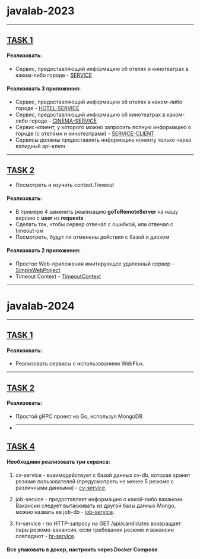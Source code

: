 # javalab-2023
_______
## [TASK 1](https://github.com/beatztw/javalab-2023/tree/main/Microservices)
#### Реализовать:
* Сервис, предоставляющий информацию об отелях и кинотеатрах в каком-либо городе - [SERVICE](https://github.com/beatztw/javalab-2023/tree/main/Microservices/HotelAndCinemaService)
#### Реализовать 3 приложения:
* Сервис, предоставляющий информацию об отелях в каком-либо городе - [HOTEL-SERVICE](https://github.com/beatztw/javalab-2023/tree/main/Microservices/HotelService)
* Сервис, предоставляющий информацию об кинотеатрах в каком-либо городе - [CINEMA-SERVICE](https://github.com/beatztw/javalab-2023/tree/main/Microservices/CinemaService)
* Сервис-клиент, у которого можно запросить полную информацию о городе (с отелями и кинотеатрами) - [SERVICE-CLIENT](https://github.com/beatztw/javalab-2023/tree/main/Microservices/HotelAndCinemaServiceClient)
* Сервисы должны предоставлять информацию клиенту только через валидный api-ключ
-------

## [TASK 2](https://github.com/beatztw/javalab-2023/tree/main/Context)
* Посмотреть и изучить context.Timeout
#### Реализовать:
* В примере 4 заменить реализацию **goToRemoteServer** на нашу версию с **user** из **requests**
* Сделать так, чтобы сервер отвечал с ошибкой, или отвечал с timeout-ом
* Посмотреть, будут ли отменены действия с базой и диском
#### Реализовать 2 приложения:
* Простое Web-приложения имитирующее удаленный сервер - [SimpleWebProject](https://github.com/beatztw/javalab-2023/tree/main/Context/SimpleWebProject)
* Timeout Context - [TimeoutContext](https://github.com/beatztw/javalab-2023/tree/main/Context/TimeoutContext)
-------

# javalab-2024
_______
## [TASK 1](https://github.com/beatztw/javalab-2023/tree/main/WebFlux2024)
#### Реализовать:
* Реализовать сервисы с использованием WebFlux.
-------

## [TASK 2](https://github.com/beatztw/javalab-2023/tree/main/gRPC%20Project)
#### Реализовать:
* Простой gRPC проект на Go, используя MongoDB
* -------

## [TASK 4](https://github.com/beatztw/javalab-2023/tree/main/gRPCServices)
#### Необходимо реализовать три сервиса:

1. cv-service - взаимодействует с базой данных cv-db, которая хранит резюме пользователей (предусмотреть не менее 5 резюме с различными данными) - [cv-service](https://github.com/beatztw/javalab-2023/tree/main/CgRPCServices/CVService).

2. job-service - предоставляет информацию о какой-либо вакансии. Вакансии следует вытаскивать из другой базы данных Mongo, можно назвать ее job-db - [job-service](https://github.com/beatztw/javalab-2023/tree/main/gRPCServices/JobService).

3. hr-service - по HTTP-запросу на GET /api/candidates возвращает пары резюме-вакансия, если требования резюме и вакансии совпадают - [hr-service](https://github.com/beatztw/javalab-2023/tree/main/gRPCServices/HRService).

#### Все упаковать в докер, настроить через Docker Compose

